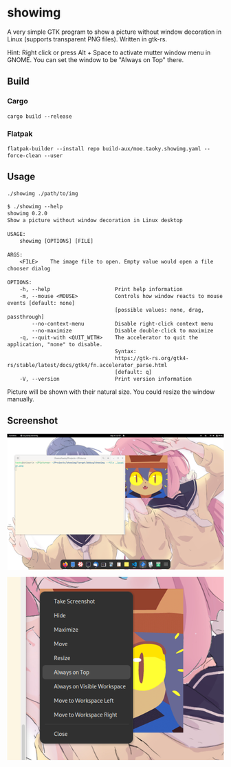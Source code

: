 # showimg

A very simple GTK program to show a picture without window decoration in Linux (supports transparent PNG files). Written in gtk-rs.

Hint: Right click or press Alt + Space to activate mutter window menu in GNOME. You can set the window to be "Always on Top" there.

## Build

### Cargo

```shell
cargo build --release
```

### Flatpak

```shell
flatpak-builder --install repo build-aux/moe.taoky.showimg.yaml --force-clean --user
```

## Usage

```shell
./showimg ./path/to/img
```

```console
$ ./showimg --help
showimg 0.2.0
Show a picture without window decoration in Linux desktop

USAGE:
    showimg [OPTIONS] [FILE]

ARGS:
    <FILE>    The image file to open. Empty value would open a file chooser dialog

OPTIONS:
    -h, --help                     Print help information
    -m, --mouse <MOUSE>            Controls how window reacts to mouse events [default: none]
                                   [possible values: none, drag, passthrough]
        --no-context-menu          Disable right-click context menu
        --no-maximize              Disable double-click to maximize
    -q, --quit-with <QUIT_WITH>    The accelerator to quit the application, "none" to disable.
                                   Syntax:
                                   https://gtk-rs.org/gtk4-rs/stable/latest/docs/gtk4/fn.accelerator_parse.html
                                   [default: q]
    -V, --version                  Print version information
```

Picture will be shown with their natural size. You could resize the window manually.

## Screenshot

![Screenshot 1 (fullscreen)](assets/screenshot1.png)

![Screenshot 2 (With mutter window menu)](assets/screenshot2.png)
